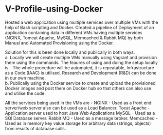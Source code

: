 # **V-Profile-using-Docker**
Hosted a web application using multiple services over multiple VMs with the help of Bash scripting and Docker.
Created a pipeline of Deployment of an application containing data in different VMs having multiple services (NGINX, Tomcat Apache, MySQL, Memcached & Rabbit MQ) by both Manual and Automated Provisioning using the Docker.

Solution for this is been done locally and publically in both ways.<br>
a. Locally we will create multiple VMs manually using Vagrant and provision them using the commands.
The feaures of using and doing the setup locally is - The whole procedure will be automated, it is repeatable, Infrastructure as a Code (IAAC) is utilised, Research and Development (R&D) can be done in our own machine.<br>
b. Publically using the Docker service to create and upload the provisioned Docker images and post them on Docker hub so that others can also use and utilise the code.

All the services being used in the VMs are -
NGINX - Used as a front end server/web server also can be used as a Load Balancer.
Tocat Apache - Application server used to host Java Web Applications
MySQL - Used as a SQl Database server.
Rabbit MQ - Used as a message broker.
Memcached - Used as in memory key value storage for arbitrary data (strings, objects) from results of database calls.
